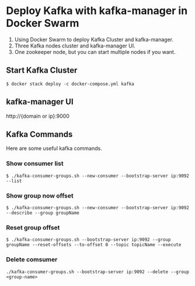 # Deploy Kafka with kafka-manager in Docker Swarm
1. Using Docker Swarm to deploy Kafka Cluster and kafka-manager.
2. Three Kafka nodes cluster and kafka-manager UI.
3. One zookeeper node, but you can start multiple nodes if you want.

## Start Kafka Cluster
```shell script
$ docker stack deploy -c docker-compose.yml kafka
```

## kafka-manager UI
http://{domain or ip}:9000

## Kafka Commands
Here are some useful kafka commands.

### Show consumer list
```shell script
$ ./kafka-consumer-groups.sh --new-consumer --bootstrap-server ip:9092 --list
```

### Show group now offset
```shell script
$ ./kafka-consumer-groups.sh --new-consumer --bootstrap-server ip:9092 --describe --group groupName
```  

### Reset group offset
```shell script
$ ./kafka-consumer-groups.sh --bootstrap-server ip:9092 --group groupName --reset-offsets --to-offset 0 --topic topicName --execute
```

### Delete comsumer
```shell script
./kafka-consumer-groups.sh --bootstrap-server ip:9092 --delete --group <group-name>
```